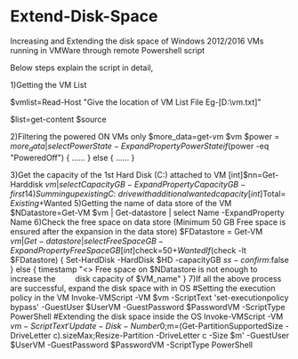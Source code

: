 # Extend-Disk-Space
Increasing and Extending the disk space of Windows 2012/2016 VMs running in VMWare through remote Powershell script

Below steps explain the script in detail,

1)Getting the VM List

$vmlist=Read-Host "Give the location of VM List File Eg-[D:\vm.txt]"

$list=get-content $source

2)Filtering the powered ON VMs only
$more_data=get-vm $vm
$power = $more_data | select PowerState -ExpandProperty PowerState
if($power -eq "PoweredOff")
{
......
}
else
{
......
}

3)Get the capacity of the 1st Hard Disk (C:\) attached to VM
[int]$nn=Get-Harddisk $vm | select CapacityGB -ExpandProperty CapacityGB -first 1
4)Summing up existing C:\ drive with additional wanted capacity
[int]$Total=$Existing+$Wanted
5)Getting the name of data store of the VM
$NDatastore=Get-VM $vm | Get-datastore | select Name -ExpandProperty Name
6)Check the free space on data store (Minimum 50 GB Free space is ensured after the expansion in the data store)
$FDatastore = Get-VM $vm | Get-datastore | select FreeSpaceGB -ExpandProperty FreeSpaceGB
[int]$check=50+$Wanted
If ($check -lt $FDatastore)
{
Set-HardDisk -HardDisk $HD -capacityGB $ss -confirm:$false
}
else
{
timestamp "<<Error>> Free space on $NDatastore is not enough to increase the         disk capacity of $VM_name"
}
7)If all the above process are successful, expand the disk space with in OS
#Setting the execution policy in the VM
Invoke-VMScript -VM $vm -ScriptText 'set-executionpolicy bypass' -GuestUser $UserVM -GuestPassword $PasswordVM -ScriptType PowerShell
#Extending the disk space inside the OS
Invoke-VMScript -VM $vm -ScriptText 'Update-Disk -Number 0;$m=(Get-PartitionSupportedSize -DriveLetter c).sizeMax;Resize-Partition -DriveLetter c -Size $m' -GuestUser $UserVM -GuestPassword $PasswordVM -ScriptType PowerShell
